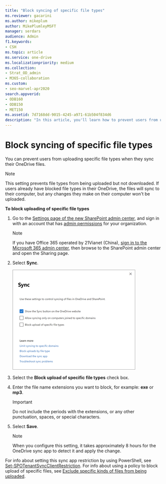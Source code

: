 ```yaml
---
title: "Block syncing of specific file types"
ms.reviewer: gacarini
ms.author: mikeplum
author: MikePlumleyMSFT
manager: serdars
audience: Admin
f1.keywords:
- CSH
ms.topic: article
ms.service: one-drive
ms.localizationpriority: medium
ms.collection: 
- Strat_OD_admin
- M365-collaboration
ms.custom:
- seo-marvel-apr2020
search.appverid:
- ODB160
- ODB150
- MET150
ms.assetid: 7d7168dd-9015-4245-a971-61b504f834d6
description: "In this article, you'll learn how to prevent users from uploading specific file types."
---
```


# Block syncing of specific file types

You can prevent users from uploading specific file types when they sync their OneDrive files.

> [!NOTE]
> This setting prevents file types from being uploaded but not downloaded. If users already have blocked file types in their OneDrive, the files will sync to their computer, but any changes they make on their computer won't be uploaded.

  
 **To block uploading of specific file types**
  
1. Go to the [Settings page of the new SharePoint admin center](https://admin.microsoft.com/sharepoint?page=settings&modern=true), and sign in with an account that has [admin permissions](/sharepoint/sharepoint-admin-role) for your organization.
 
   > [!NOTE]
   > If you have Office 365 operated by 21Vianet (China), [sign in to the Microsoft 365 admin center](https://go.microsoft.com/fwlink/p/?linkid=850627), then browse to the SharePoint admin center and open the Sharing page.

2. Select **Sync**.

    ![Sync settings in the SharePoint admin center](media/sp-sync-settings.png)
  
3. Select the **Block upload of specific file types** check box.

4. Enter the file name extensions you want to block, for example: **exe** or **mp3**.

    > [!IMPORTANT]
    > Do not include the periods with the extensions, or any other punctuation, spaces, or special characters.
  
5. Select **Save**.

   > [!NOTE]
   > When you configure this setting, it takes approximately 8 hours for the OneDrive sync app to detect it and apply the change.

For info about setting this sync app restriction by using PowerShell, see [Set-SPOTenantSyncClientRestriction](/powershell/module/sharepoint-online/set-spotenantsyncclientrestriction). For info about using a policy to block upload of specific files, see [Exclude specific kinds of files from being uploaded](use-group-policy.md#exclude-specific-kinds-of-files-from-being-uploaded).


